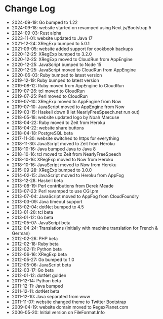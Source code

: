 # Change Log

* 2024-09-19: Go bumped to 1.22
* 2024-09-18: website started on revamped using Next.js/Bootstrap 5
* 2024-09-03: Rust alpha
* 2023-11-01: website updated to Java 17
* 2021-12-24: XRegExp bumped to 5.0.1
* 2021-09-05: website added support for cookbook backups
* 2020-12-25: XRegExp bumped to 3.2.0
* 2020-12-25: XRegExp moved to CloudRun from AppEngine
* 2020-12-25: JavaScript bumped to Node 15
* 2020-12-25: JavaScript moved to CloudRun from AppEngine
* 2020-06-03: Ruby bumped to latest version
* 2019-12-19: Ruby bumped to latest version
* 2019-08-12: Ruby moved from AppEngine to CloudRun
* 2019-07-26: tcl moved to CloudRun
* 2019-07-25: Perl moved to CloudRun
* 2019-07-10: XRegExp moved to AppEngine from Now
* 2019-07-10: JavaScript moved to AppEngine from Now
* 2019-03-15: Haskell down (I let NearlyFreeSpeech.net run out)
* 2018-05-18: website updated logo by Noah Marcuse
* 2018-04-22: Ruby moved to Zeit from Heroku
* 2018-04-22: website share buttons
* 2018-04-18: PostgreSQL beta
* 2017-11-30: website switched to https for everything
* 2018-11-30: JavaScript moved to Zeit from Heroku
* 2018-10-16: Java bumped Java to Java 8
* 2018-10-16: tcl moved to Zeit from NearlyFreeSpeech
* 2018-10-16: XRegExp moved to Now from Heroku
* 2018-10-16: JavaScript moved to Now from Heroku
* 2015-09-28: XRegExp bumped to 3.0.0
* 2014-02-15: JavaScript moved to Heroku from AppFog
* 2013-12-28: Haskell beta
* 2013-08-19: Perl contributions from Derek Meade
* 2013-07-23: Perl revamped to use CGI.pm
* 2013-07-04: JavaScript moved to AppFog from CloudFoundry
* 2013-03-09: Java timeout support
* 2013-02-04: dotNet bumped to 4.5
* 2013-01-20: tcl beta
* 2013-01-12: Go beta
* 2012-05-07: JavaScript beta
* 2012-04-24: Translations (initially with machine translation for French & German)
* 2012-02-26: PHP beta
* 2012-02-18: Ruby beta
* 2012-02-11: Python beta
* 2012-06-16: XRegExp beta
* 2012-05-27: Go bumped to 1.0
* 2012-05-06: JavaScript beta
* 2012-03-17: Go beta
* 2012-01-12: dotNet golden
* 2011-12-14: Python beta
* 2011-12-11: Java bumped
* 2011-12-11: dotNet beta
* 2011-12-10: Java separated from www
* 2011-11-07: website changed theme to Twitter Bootstrap
* 2009-04-19: website domain moved to RegexPlanet.com
* 2006-05-20: Initial version on FileFormat.Info